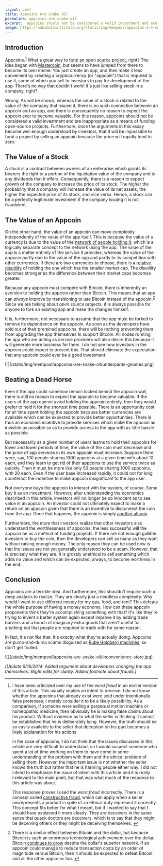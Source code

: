 ```yaml
---
layout: post
title: Appcoins Are Snake Oil
permalink: appcoins-are-snake-oil
excerpt:  appcoins should not be considered a valid investment and are inappropriate as a means of funding open-source projects. Furthermore, once the arguments in this essay become well enough understood by investors, that it will be impossible to fund a project by selling an appcoin because the price will rapidly tend to zero.
image: https://nakamotoinstitute.org/static/img/mempool/appcoins-are-snake-oil/rube-goldberg.jpg
---
```




## Introduction

Appcoins.<sup id="fnref:1">[1](#fn:1)</sup> What a great way to [fund an open source project](http://startupboy.com/2014/03/09/the-bitcoin-model-for-crowdfunding/), right? The idea began with [Mastercoin](/mempool/mastercoin-is-a-nightmare-of-insanity/), but seems to have jumped from there to become its own meme. You just create an app, and then make it less convenient by creating a cryptocurrency (or "appcoin") that is required to use it, some of which you sell to investors to pay for development of the app. There's no way that couldn't work! It's just like selling stock in a company, right?

Wrong. As will be shown, whereas the value of a stock is related to the value of the company that issued it, there is no such connection between an appcoin and an app, and there is consequently no reason to expect the appcoin ever to become valuable. For this reason, appcoins should not be considered a valid investment and are inappropriate as a means of funding open-source projects. Furthermore, once the arguments in this essay become well enough understood by investors, that it will be impossible to fund a project by selling an appcoin because the price will rapidly tend to zero.

## The Value of a Stock

A stock is a contract between owners of an enterprise which grants its bearers the right to a portion of the liquidation value of the company and to any dividends that it offers. Consequently, there is a reason to expect growth of the company to increase the price of its stock. The higher the probability that a company will increase the value of its net assets, the higher the expected price of its stock, and vice versa. Hence, a stock can be a perfectly legitimate investment if the company issuing it is not fraudulent.

## The Value of an Appcoin

On the other hand, the value of an appcoin can move completely independently of the value of the app itself. This is because the value of a currency is due to the value of the [network of people holding it](/mempool/how-we-know-bitcoin-is-not-a-bubble/), which is a logically separate concept to the network using the app. The value of the app is a matter entirely of the service it provides, whereas the value of the appcoin partly due to the value of the app and partly to its competition with other currencies. If there are two currencies to choose, there is a [relative disutility](/mempool/the-coming-demise-of-altcoins/) of holding the one which has the smaller market cap. The disutility becomes stronger as the difference between their market caps becomes greater.

Because any appcoin must compete with Bitcoin, there is inherently an aversion to holding the appcoin rather than Bitcoin. This means that an app can _always_ improve by transitioning to use Bitcoin instead of the appcoin.<sup id="fnref:2">[2](#fn:2)</sup> Since we are talking about _open source_ projects, it is always possible for anyone to fork an existing app and make the changes himself.

It is, furthermore, not necessary to assume that the app must be forked to remove its dependence on the appcoin. As soon as the developers have sold out of their premined appcoins, there will be nothing preventing them from upgrading the app themselves to support Bitcoin. All nodes running the app who are acting as service providers will also desire this because it will generate more business for them. I do not see how investors in the appcoin could expect to prevent this. That should eliminate the expectation that any appcoin could ever be a good investment.

<div class="my-4 text-center">![](/static/img/mempool/appcoins-are-snake-oil/underpants-gnomes.png)</div>

## Beating a Dead Horse

Even if the app could somehow remain locked behind the appcoin wall, there is still no reason to expect the appcoin to become valuable. If the users of the app cannot avoid holding the appcoin entirely, then they would prefer to hold it for the shortest time possible. There is an opportunity cost for all time spent holding the appcoin because better currencies are available which can be expected to provide better opportunities. There is thus an economic incentive to provide services which make the appcoin as invisible as possible so as to provide access to the app with as little hassle as possible.

But necessarily as a given number of users learns to hold their appcoins for lower and lower periods of time, the value of the coin must decrease and the price of app services in its own appcoin must increase. Suppose there were, say, 100 people sharing 1000 appcoins at a given time with about 10 each, and they learn to get rid of their appcoins to use the service twice as quickly. Then it must be more like only 50 people sharing 1000 appcoins, with 20 each. Even if the user base increased rapidly, it could not for long counteract the incentive to make appcoin insignificant to the app user.

Not everyone buys the appcoin to interact with the system, of course. Some buy it as an investment. However, after understanding the economics described in this article, investors will no longer be so innocent as to see value in an appcoin. An investor could not ultimately expect to make a return on an appcoin given that there is an incentive to disconnect the coin from the app. Once that happens, the appcoin is simply [another altcoin](/mempool/the-problem-with-altcoins/).

Furthermore, the more that investors realize that other investors also understand the worthlessness of appcoins, the less successful will the appcoin be as a method of funding projects. If there are not enough gullible investors to buy the coin, then the developers can sell as many as they want without raising enough money. The only reason they can be used now is that the issues are not yet generally understood to be a scam. However, that is precisely what they are. It is grossly unethical to sell something which adds no value and which can be expected, always, to become worthless in the end.

## Conclusion

Appcoins are a terrible idea. And furthermore, this shouldn't require such a deep analysis to realize. They are clearly just a needless complexity. Why would I want to use different money for my gas, food, and rent? This defeats the whole purpose of having a money economy. How can these appcoin proponents think they're accomplishing something with that? It's like they're trying to invent a barter system again except improve it by adding trade barriers and a bunch of imaginary extra goods that aren't useful for anything but that people are required to trade with for some reason.

In fact, it's not _like_ that. It's _exactly_ what they're actually doing. Appcoins are pump-and-dump scams disguised as [Rube Goldberg machines](http://en.wikipedia.org/wiki/Rube_Goldberg_machine), so don't get fooled.

<div class="my-4 text-center">![](/static/img/mempool/appcoins-are-snake-oil/inconvenience-store.jpg)</div>

_[Update 6/16/2014: Added argument about developers changing the app themselves. Slight edits for clarity. Added footnote about frauds.]_


* * *

1.  I have been criticized over my use of the word _fraud_ in an earlier version of this article. This usually implies an intent to deceive. I do not know whether the appcoins that already exist were sold under intentionally false pretenses; I merely consider it to be a likely possibility. As a comparison, if someone were selling a perpetual motion machine or homeopathic medicine, then obviously he is making false claims about his product. Without evidence as to what the seller is thinking it cannot be established that he is deliberately lying. However, the truth should be so easily available to the seller that deception on his part becomes a likely explanation for his actions.

    In the case of appcoins, I do not think that the issues discussed in this article are very difficult to understand, so I would suspect someone who spent a lot of time working on them to have come to some understanding of the problem with them and the ethical problem of selling them. However, the important issue is not whether the seller knows the truth but rather that he is harming people either way. I did not intend to emphasize the issue of intent with this article and it is really irrelevant to the main point, but that was what much of the response to this article was about.

    This response proves I used the word _fraud_ incorrectly. There is a concept called [constructive fraud](http://en.wikipedia.org/wiki/Constructive_fraud), which can apply when a seller misrepresents a product in spite of an ethical duty represent it correctly. This concept fits better for what I meant, but if I wanted to say that I should have explained it more clearly. They are deceivers in the same sense that quack doctors are deceivers, which is to say that they might be deceiving others or they might be deceiving themselves. [↩](#fnref:1 "Jump back to footnote 1 in the text")

2.  There is a similar effect between Bitcoin and the dollar, but because Bitcoin is such an enormous technological achievement over the dollar, Bitcoin [continues to grow](/mempool/why-bitcoin-will-continue-to-grow/) despite the dollar's superior network. If an appcoin could manage to reduce transaction costs by an order of magnitude versus Bitcoin, then it should be expected to defeat Bitcoin and all the other appcoins too. [↩](#fnref:2 "Jump back to footnote 2 in the text")

